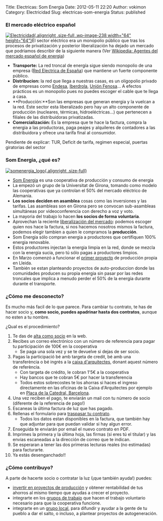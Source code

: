 Title: Electricas: Som Energia
Date: 2012-05-11 22:20
Author: vokimon
Category: Electricidad
Slug: electricas-som-energia
Status: published

### El mercado eléctrico español

[![](http://desconexionibex35.org/blog/wp-content/uploads/2012/05/ktip.png "Electricidad"){.alignright .size-full .wp-image-238 width="64" height="64"}](http://desconexionibex35.org/blog/electricas-som-energia/ktip/)El sector eléctrico era un monopolio público que tras los procesos de privatización y posterior liberalización ha dejado un mercado que podriamos describir de la siguiente manera (Ver [Wikipedia: Agentes del mercado español de energia](http://es.wikipedia.org/wiki/Agentes_del_mercado_espa%C3%B1ol_de_energ%C3%ADa_el%C3%A9ctrica))

-   **Transporte:** La red troncal de energía sigue siendo monopolio de una empresa ([Red Electrica de España](http://es.wikipedia.org/wiki/Red_El%C3%A9ctrica_de_Espa%C3%B1a)) que mantiene un fuerte componente público.
-   **Distribucion:** la red que llega a nuestras casas, es un oligopolio privado de empresas como [Endesa](http://es.wikipedia.org/wiki/Endesa), [Iberdrola](http://es.wikipedia.org/wiki/Iberdrola), [Unión Fenosa](http://es.wikipedia.org/wiki/Unión_Fenosa)... A efectos prácticos es un monopolio pues no puedes escoger el cable que te llega a casa.
-   **Producción:**Son las empresas que generan energia y la vuelcan a la red. Este sector esta liberalizado pero hay un alto componente de producción (nucleares, térmicas, hidroeléctricas...) que pertenecen a filiales de las distribuidoras privatizadas.
-   **Comercialización:** Es la empresa que te hace la factura, compra la energia a las productoras, paga peajes y alquileres de contadores a las distribuidora y ofrece una tarifa final al consumidor.

Pendiente de explicar: TUR, Deficit de tarifa, regimen especial, puertas giratorias del sector

### Som Energia, ¿qué es?

[![](http://desconexionibex35.org/blog/wp-content/uploads/2012/05/somenergia_logo.jpg "somenergia_logo"){.alignright .size-full}](http://desconexionibex35.org/blog/wp-content/uploads/2012/05/somenergia_logo.jpg)

-   [Som Energia](http://www.somenergia.coop/) es una cooperativa de producción y consumo de energia
-   La empezó un grupo de la Universitat de Girona, tomando como modelo las cooperativas que ya controlan el 50% del mercado eléctrico de Alemania.
-   **Los socios deciden en asamblea** cosas como las inversiones y las tarifas. Las asambleas son en Girona pero se convocan sub-asambleas simultáneas por videoconferencia con derecho a voz y voto.
-   La mayoria del trabajo lo hacen **los socios de forma voluntaria**.
-   Aprovechan la reciente [liberalización del mercado](http://es.wikipedia.org/wiki/Agentes_del_mercado_espa%C3%B1ol_de_energ%C3%ADa_el%C3%A9ctrica): podemos escoger quien nos hace la factura, si nos hacemos nosotros mismos la factura, podemos elegir tambien a quien le compramos la **producción**.
-   Som Energia sólo compran energia a productores que certifiquen 100% energia renovable.
-   Estos productores injectan la energia limpia en la red, donde se mezcla con la energia sucia, pero tú sólo pagas a productores limpios.
-   En Marzo comenzó a funcionar el [primer proyecto](https://www.facebook.com/media/set/?set=a.327273523988259.73796.166298163419130&type=3) de producción propia en Lleida.
-   También se estan planteando proyectos de auto-produccion donde las comunidades producen su propia energia sin pasar por las redes troncales que implica a menudo perder el 50% de la energia durante durante el transporte.

### ¿Cómo me desconecto?

Es mucho más facil de lo que parece. Para cambiar tu contrato, te has de hacer socio y, **como socio, puedes apadrinar hasta dos contratos**, aunque no esten a tu nombre.

¿Qual es el procedimiento?

1.  Te das de [alta como socio](https://www.somenergia.coop/fes-te-soci/a) en la web.
2.  Recibes un correo electrónico con un número de referencia para pagar tu participación de 100€ en la cooperativa
    -   Se paga una sola vez y se te devuelve si dejas de ser socio.
3.  Pagas la participació bé amb targeta de credit, bé amb una transferència o bé ingrés a la [caixa d'arquitectes](http://www.arquia.es/), donant aquest número de referència.
    -   Con targeta de crédito, le cobran 1'5€ a la cooperativa
    -   Hay bancos que te cobran 5€ por hacer la transferencia
    -   Todos estos sobrecostes te los ahorras si haces el ingreso directamente en las oficinas de la Caixa d'Arquitectes por ejemplo en [Plaça de la Catedral, Barcelona](http://www.arquia.es/site/es/operativa/oficinas?id=3).
4.  Una vez reciben el pago, te enviarán un mail con tu número de socio (diferente de la referencia de pago!)
5.  Escaneas la última factura de luz que has pagado.
6.  Rellenas el formulario para [traspasar tu contrato](https://www.somenergia.coop/component/option,com_contractacio/Itemid,17/).
    -   Todos los datos estan disponibles en la factura, que también hay que adjuntar para que puedan validar si hay algun error.
7.  Enseguida te enviarán por email el nuevo contrato en PDF.
8.  Imprimes la primera y la última hoja, las firmas (si eres tú el titular) y las envias escaneadas a la dirección de correo que te indican.
9.  Se esperaran a tener las dos primeras lecturas reales (no estimadas) para facturarte.
10. Ya estás desenganchado!!

### ¿Cómo contribuyo?

A parte de hacerte socio o contratar la luz (¡que también ayuda!) puedes:

-   [invertir en proyectos de producción](http://www.somenergia.coop/projectes-de-generacio-renovable) y obtener rentabilidad de tus ahorros al mismo tiempo que ayudas a crecer el proyecto.
-   integrarte en los [grupos de trabajo](http://www.somenergia.coop/comissions-de-treball) que hacen el trabajo voluntario necesario para que la cooperativa funcione.
-   integrarte en un [grupo local](http://www.somenergia.coop/grups-locals-de-treball), para difundir y ayudar a la gente de tu pueblo a dar el salto, o incluso, a plantear proyectos de autogeneración.
